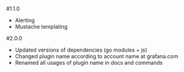 #1.1.0

* Alerting
* Mustache templating

#2.0.0
* Updated versions of dependencies (go modules + js)
* Changed plugin name according to account name at grafana.com
* Renamed all usages of plugin name in docs and commands 

